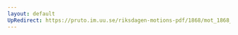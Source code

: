 ```yaml
---
layout: default
UpRedirect: https://pruto.im.uu.se/riksdagen-motions-pdf/1868/mot_1868__fk__32/mot_1868__fk__32-001.pdf
---
```

